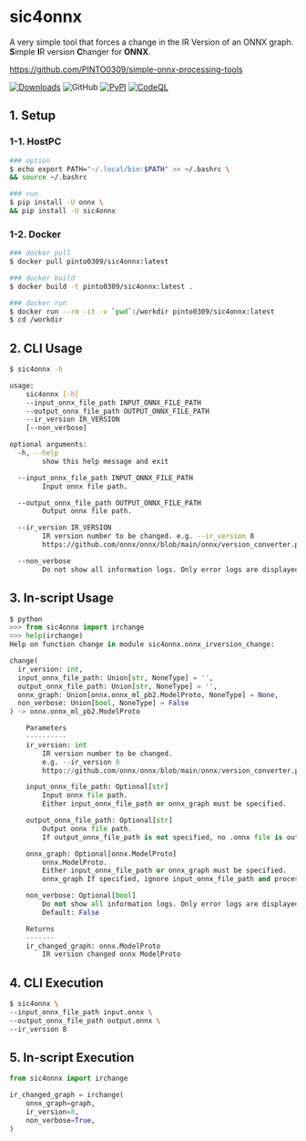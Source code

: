 # sic4onnx
A very simple tool that forces a change in the IR Version of an ONNX graph. **S**imple **I**R version **C**hanger for **ONNX**.

https://github.com/PINTO0309/simple-onnx-processing-tools

[![Downloads](https://static.pepy.tech/personalized-badge/sic4onnx?period=total&units=none&left_color=grey&right_color=brightgreen&left_text=Downloads)](https://pepy.tech/project/sic4onnx) ![GitHub](https://img.shields.io/github/license/PINTO0309/sic4onnx?color=2BAF2B) [![PyPI](https://img.shields.io/pypi/v/sic4onnx?color=2BAF2B)](https://pypi.org/project/sic4onnx/) [![CodeQL](https://github.com/PINTO0309/sic4onnx/workflows/CodeQL/badge.svg)](https://github.com/PINTO0309/sic4onnx/actions?query=workflow%3ACodeQL)

## 1. Setup
### 1-1. HostPC
```bash
### option
$ echo export PATH="~/.local/bin:$PATH" >> ~/.bashrc \
&& source ~/.bashrc

### run
$ pip install -U onnx \
&& pip install -U sic4onnx
```
### 1-2. Docker
```bash
### docker pull
$ docker pull pinto0309/sic4onnx:latest

### docker build
$ docker build -t pinto0309/sic4onnx:latest .

### docker run
$ docker run --rm -it -v `pwd`:/workdir pinto0309/sic4onnx:latest
$ cd /workdir
```

## 2. CLI Usage
```bash
$ sic4onnx -h

usage:
    sic4onnx [-h]
    --input_onnx_file_path INPUT_ONNX_FILE_PATH
    --output_onnx_file_path OUTPUT_ONNX_FILE_PATH
    --ir_version IR_VERSION
    [--non_verbose]

optional arguments:
  -h, --help
        show this help message and exit

  --input_onnx_file_path INPUT_ONNX_FILE_PATH
        Input onnx file path.

  --output_onnx_file_path OUTPUT_ONNX_FILE_PATH
        Output onnx file path.

  --ir_version IR_VERSION
        IR version number to be changed. e.g. --ir_version 8
        https://github.com/onnx/onnx/blob/main/onnx/version_converter.py#L12-L160

  --non_verbose
        Do not show all information logs. Only error logs are displayed.
```

## 3. In-script Usage
```python
$ python
>>> from sic4onnx import irchange
>>> help(irchange)
Help on function change in module sic4onnx.onnx_irversion_change:

change(
  ir_version: int,
  input_onnx_file_path: Union[str, NoneType] = '',
  output_onnx_file_path: Union[str, NoneType] = '',
  onnx_graph: Union[onnx.onnx_ml_pb2.ModelProto, NoneType] = None,
  non_verbose: Union[bool, NoneType] = False
) -> onnx.onnx_ml_pb2.ModelProto

    Parameters
    ----------
    ir_version: int
        IR version number to be changed.
        e.g. --ir_version 8
        https://github.com/onnx/onnx/blob/main/onnx/version_converter.py#L12-L160

    input_onnx_file_path: Optional[str]
        Input onnx file path.
        Either input_onnx_file_path or onnx_graph must be specified.

    output_onnx_file_path: Optional[str]
        Output onnx file path.
        If output_onnx_file_path is not specified, no .onnx file is output.

    onnx_graph: Optional[onnx.ModelProto]
        onnx.ModelProto.
        Either input_onnx_file_path or onnx_graph must be specified.
        onnx_graph If specified, ignore input_onnx_file_path and process onnx_graph.

    non_verbose: Optional[bool]
        Do not show all information logs. Only error logs are displayed.
        Default: False

    Returns
    -------
    ir_changed_graph: onnx.ModelProto
        IR version changed onnx ModelProto
```

## 4. CLI Execution
```bash
$ sic4onnx \
--input_onnx_file_path input.onnx \
--output_onnx_file_path output.onnx \
--ir_version 8
```

## 5. In-script Execution
```python
from sic4onnx import irchange

ir_changed_graph = irchange(
    onnx_graph=graph,
    ir_version=8,
    non_verbose=True,
)
```
